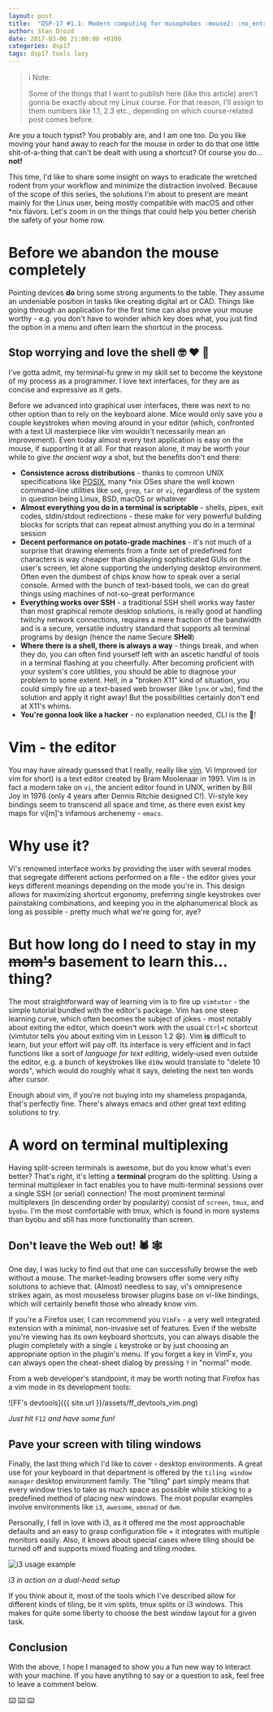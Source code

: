 ```yaml
---
layout: post
title:  "DSP-17 #1.1: Modern computing for musophobes :mouse2: :no_entry_sign:"
author: Stan Drozd
date: 2017-03-06 21:00:00 +0100
categories: dsp17
tags: dsp17 tools lazy
---
```

> :information_source: Note:
>
> Some of the things that I want to publish here (like this article) aren't
> gonna be exactly about my Linux course. For that reason, I'll assign to them
> numbers like 1.1, 2.3 etc., depending on which course-related post comes
> before.

Are you a touch typist? You probably are, and I am one too. Do you like moving
your hand away to reach for the mouse in order to do that one little
shit-of-a-thing that can't be dealt with using a shortcut? Of course you do...
**not!**

This time, I'd like to share some insight on ways to eradicate the wretched
rodent from your workflow and minimize the distraction involved. Because of the
scope of this series, the solutions I'm about to present are meant mainly for
the Linux user, being mostly compatible with macOS and other \*nix flavors.
Let's zoom in on the things that could help you better cherish the safety of
your home row.

# Before we abandon the mouse completely
Pointing devices **do** bring some strong arguments to the table. They assume an
undeniable position in tasks like creating digital art or CAD. Things like going
through an application for the first time can also prove your mouse worthy -
e.g. you don't have to wonder which key does what, you just find the option in a
menu and often learn the shortcut in the process.

## Stop worrying and love the shell :nerd_face: :heart: :shell:
I've gotta admit, my terminal-fu grew in my skill set to become the keystone of
my process as a programmer. I love text interfaces, for they are as concise and
expressive as it gets.

Before we advanced into graphical user interfaces, there was next to no other
option than to rely on the keyboard alone. Mice would only save you a couple
keystrokes when moving around in your editor (which, confronted with a text UI
masterpiece like vim wouldn't necessarily mean an improvement). Even today
almost every text application is easy on the mouse, if supporting it at all. For
that reason alone, it may be worth your while to give _the ancient way_ a shot,
but the benefits don't end there:

* **Consistence across distributions** - thanks to common UNIX specifications
  like [POSIX][posix], many \*nix OSes share the well known command-line
  utilities like `sed`, `grep`, `tar` or `vi`, regardless of the system in
  question being Linux, BSD, macOS or whatever
* **Almost everything you do in a terminal is scriptable** - shells,
  pipes, exit codes, stdin/stdout redirections - these make for very powerful
  building blocks for scripts that can repeat almost anything you do in a
  terminal session
* **Decent performance on potato-grade machines** - it's not much of a surprise
  that drawing elements from a finite set of predefined font characters is way
  cheaper than displaying sophisticated GUIs on the user's screen, let alone
  supporting the underlying desktop environment. Often even the dumbest of chips
  know how to speak over a serial console. Armed with the bunch of text-based
  tools, we can do great things using machines of not-so-great performance
* **Everything works over SSH** - a traditional SSH shell works way faster than
  most graphical remote desktop solutions, is really good at handling twitchy
  network connections, requires a mere fraction of the bandwidth and is a
  secure, versatile industry standard that supports all terminal programs by
  design (hence the name Secure **SHell**)
* **Where there is a shell, there is always a way** - things break, and when
  they do, you can often find yourself left with an ascetic handful of tools in
  a terminal flashing at you cheerfully. After becoming proficient with your
  system's core utilities, you should be able to diagnose your problem to some
  extent. Hell, in a "broken X11" kind of situation, you could simply fire up a
  text-based web browser (like `lynx` or `w3m`), find the solution and apply it
  right away! But the possibilities certainly don't end at X11's whims.
* **You're gonna look like a hacker** - no explanation needed,
  CLI is the :hankey:!

# Vim - **the** editor
You may have already guessed that I really, really like [vim][vim-website].  Vi
Improved (or vim for short) is a text editor created by Bram Moolenaar in 1991\.
Vim is in fact a modern take on `vi`, the ancient editor found in UNIX, written
by Bill Joy in 1976 (only 4 years after Dennis Ritchie designed C!).  Vi-style
key bindings seem to transcend all space and time, as there even exist key maps
for vi[m]'s infamous archenemy - `emacs`.

# Why use it?
Vi's renowned interface works by providing the user with several modes that
segregate different actions performed on a file - the editor gives your keys
different meanings depending on the mode you're in. This design allows for
maximizing shortcut ergonomy, preferring single keystrokes over painstaking
combinations, and keeping you in the alphanumerical block as long as possible -
pretty much what we're going for, aye?

# But how long do I need to stay in my ~~mom's~~ basement to learn this... thing?
The most straightforward way of learning vim is to fire up `vimtutor` - the
simple tutorial bundled with the editor's package. Vim has one steep learning
curve, which often becomes the subject of jokes - most notably about exiting the
editor, which doesn't work with the usual `Ctrl+C` shortcut (vimtutor tells you
about exiting vim in Lesson 1.2 :smile:). Vim **is** difficult to learn, but
your effort will pay off. Its interface is very efficient and in fact functions
like a sort of _language for text editing_, widely-used even outside
the editor, e.g.  a bunch of keystrokes like `d10w` would translate to "delete
10 words", which would do roughly what it says, deleting the next ten words
after cursor.

Enough about vim, if you're not buying into my shameless propaganda, that's
perfectly fine. There's always emacs and other great text editing solutions
to try.

# A word on terminal multiplexing
Having split-screen terminals is awesome, but do you know what's even better?
That's right, it's letting a **terminal** program do the splitting. Using a
terminal multiplexer in fact enables you to have multi-terminal sessions over a
single SSH (or serial) connection! The most prominent terminal multiplexers (in
descending order by popularity) consist of `screen`, `tmux`, and `byobu`. I'm
the most comfortable with tmux, which is found in more systems than byobu and
still has more functionality than screen.

## Don't leave the Web out! :spider: :spider_web:
One day, I was lucky to find out that one can successfully browse the web
without a mouse. The market-leading browsers offer some very nifty solutions to
achieve that. (Almost) needless to say, vi's omnipresence strikes again, as most
mouseless browser plugins base on vi-like bindings, which will certainly benefit
those who already know vim.

If you're a Firefox user, I can recommend you `VimFx` - a very well integrated
extension with a minimal, non-invasive set of features. Even if the website
you're viewing has its own keyboard shortcuts, you can always disable the plugin
completely with a single `i` keystroke or by just choosing an appropriate option
in the plugin's menu. If you forget a key in VimFx, you can always open the
cheat-sheet dialog by pressing `?` in "normal" mode.

From a web developer's standpoint, it may be worth noting that Firefox has a vim
mode in its development tools:

![FF's devtools]({{ site.url }}/assets/ff_devtools_vim.png)

*Just hit* `F12` *and have some fun!*

## Pave your screen with tiling windows
Finally, the last thing which I'd like to cover - desktop environments. A great
use for your keyboard in that department is offered by the `tiling window
manager` desktop environment family. The "tiling" part simply means that every
window tries to take as much space as possible while sticking to a predefined
method of placing new windows. The most popular examples involve environments
like `i3`, `awesome`, `xmonad` or `dwm`.

Personally, I fell in love with i3, as it offered me the most approachable
defaults and an easy to grasp configuration file + it integrates with multiple
monitors easily. Also, it knows about special cases where tiling should be
turned off and supports mixed floating and tiling modes.

![i3 usage example](http://andykdocs.de/development/Productivity/i3-Window-Manager/files/window-setup-for-development/with-i3/Animation-Window-Arrangement-Workflow-Development-with-i3.gif)

*i3 in action on a dual-head setup*

If you think about it, most of the tools which I've described allow for
different kinds of tiling, be it vim splits, tmux splits or i3 windows. This
makes for quite some liberty to choose the best window layout for a given task.

## Conclusion
With the above, I hope I managed to show you a fun new way to interact with your
machine. If you have anytihng to say or a question to ask, feel free to leave a
comment below.

:keyboard: :keyboard: :keyboard:

[posix]:https://en.wikipedia.org/wiki/POSIX
[vim-website]:http://www.vim.org/
[bram-mol]:https://en.wikipedia.org/wiki/Bram_Moolenaar
